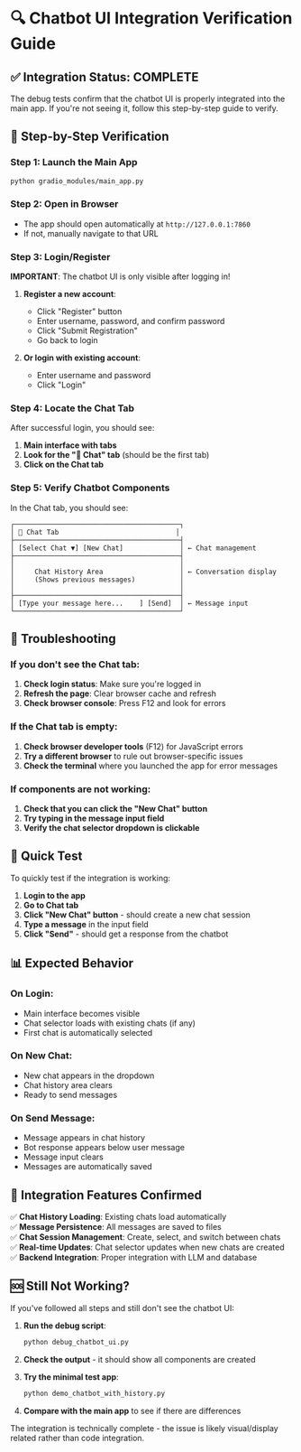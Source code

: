 # 🔍 Chatbot UI Integration Verification Guide

## ✅ Integration Status: COMPLETE

The debug tests confirm that the chatbot UI is properly integrated into the main app. If you're not seeing it, follow this step-by-step guide to verify.

## 🚀 Step-by-Step Verification

### Step 1: Launch the Main App
```bash
python gradio_modules/main_app.py
```

### Step 2: Open in Browser
- The app should open automatically at `http://127.0.0.1:7860`
- If not, manually navigate to that URL

### Step 3: Login/Register
**IMPORTANT**: The chatbot UI is only visible after logging in!

1. **Register a new account**:
   - Click "Register" button
   - Enter username, password, and confirm password
   - Click "Submit Registration"
   - Go back to login

2. **Or login with existing account**:
   - Enter username and password
   - Click "Login"

### Step 4: Locate the Chat Tab
After successful login, you should see:
1. **Main interface with tabs**
2. **Look for the "💬 Chat" tab** (should be the first tab)
3. **Click on the Chat tab**

### Step 5: Verify Chatbot Components
In the Chat tab, you should see:

```
┌─────────────────────────────────────────┐
│ 💬 Chat Tab                             │
├─────────────────────────────────────────┤
│ [Select Chat ▼] [New Chat]              │ ← Chat management
├─────────────────────────────────────────┤
│                                         │
│     Chat History Area                   │ ← Conversation display
│     (Shows previous messages)           │
│                                         │
├─────────────────────────────────────────┤
│ [Type your message here...    ] [Send]  │ ← Message input
└─────────────────────────────────────────┘
```

## 🔧 Troubleshooting

### If you don't see the Chat tab:
1. **Check login status**: Make sure you're logged in
2. **Refresh the page**: Clear browser cache and refresh
3. **Check browser console**: Press F12 and look for errors

### If the Chat tab is empty:
1. **Check browser developer tools** (F12) for JavaScript errors
2. **Try a different browser** to rule out browser-specific issues
3. **Check the terminal** where you launched the app for error messages

### If components are not working:
1. **Check that you can click the "New Chat" button**
2. **Try typing in the message input field**
3. **Verify the chat selector dropdown is clickable**

## 🧪 Quick Test

To quickly test if the integration is working:

1. **Login to the app**
2. **Go to Chat tab**
3. **Click "New Chat" button** - should create a new chat session
4. **Type a message** in the input field
5. **Click "Send"** - should get a response from the chatbot

## 📊 Expected Behavior

### On Login:
- Main interface becomes visible
- Chat selector loads with existing chats (if any)
- First chat is automatically selected

### On New Chat:
- New chat appears in the dropdown
- Chat history area clears
- Ready to send messages

### On Send Message:
- Message appears in chat history
- Bot response appears below user message
- Message input clears
- Messages are automatically saved

## 🎯 Integration Features Confirmed

✅ **Chat History Loading**: Existing chats load automatically  
✅ **Message Persistence**: All messages are saved to files  
✅ **Chat Session Management**: Create, select, and switch between chats  
✅ **Real-time Updates**: Chat selector updates when new chats are created  
✅ **Backend Integration**: Proper integration with LLM and database  

## 🆘 Still Not Working?

If you've followed all steps and still don't see the chatbot UI:

1. **Run the debug script**:
   ```bash
   python debug_chatbot_ui.py
   ```

2. **Check the output** - it should show all components are created

3. **Try the minimal test app**:
   ```bash
   python demo_chatbot_with_history.py
   ```

4. **Compare with the main app** to see if there are differences

The integration is technically complete - the issue is likely visual/display related rather than code integration.
